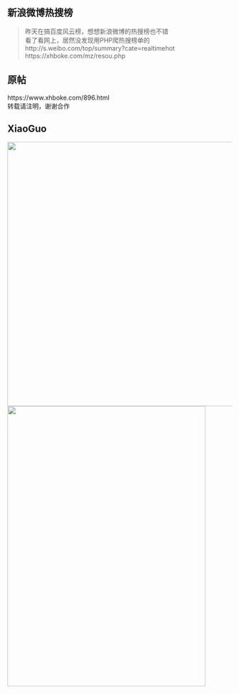<h2>新浪微博热搜榜</h2>
<blockquote>昨天在搞百度风云榜，想想新浪微博的热搜榜也不错<br>
看了看网上，居然没发现用PHP爬热搜榜单的<br>
http://s.weibo.com/top/summary?cate=realtimehot<br>
https://xhboke.com/mz/resou.php</blockquote>
<h2>原帖</h2>
https://www.xhboke.com/896.html<br>
转载请注明，谢谢合作
<h2>XiaoGuo</h2>
<a href="https://www.xhboke.com/wp-content/uploads/2018/06/20180612.png"><img src="https://www.xhboke.com/wp-content/uploads/2018/06/20180612.png" alt="" width="1366" height="594" class="alignnone size-full wp-image-897" /></a>
<a href="https://www.xhboke.com/wp-content/uploads/2018/06/2018061201.png"><img src="https://www.xhboke.com/wp-content/uploads/2018/06/2018061201.png" alt="" width="445" height="630" class="alignnone size-full wp-image-898" /></a>

